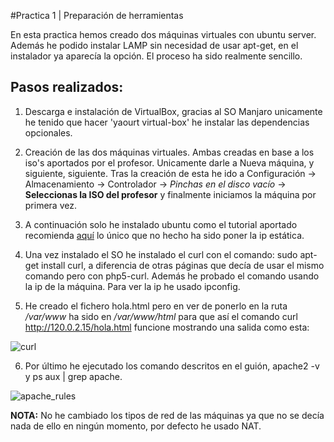 #Practica 1 | Preparación de herramientas

En esta practica hemos creado dos máquinas virtuales con ubuntu server. Además
he podido instalar LAMP sin necesidad de usar apt-get, en el instalador ya
aparecía la opción. El proceso ha sido realmente sencillo.

## Pasos realizados:

1. Descarga e instalación de VirtualBox, gracias al SO Manjaro unicamente he
tenido que hacer 'yaourt virtual-box' he instalar las dependencias opcionales.

2. Creación de las dos máquinas virtuales. Ambas creadas en base a los
iso's aportados por el profesor. Unicamente darle a Nueva máquina, y
siguiente, siguiente. Tras la creación de esta he ido a Configuración -> Almacenamiento
-> Controlador -> *Pinchas en el disco vacío* -> **Seleccionas la ISO del
profesor** y finalmente iniciamos la máquina por primera vez.

3. A continuación solo he instalado ubuntu como el tutorial aportado recomienda  [aquí](http://www.ubuntugeek.com/step-by-step-ubuntu-12-04-precise-lamp-server-setup.html)
lo único que no hecho ha sido poner la ip estática.

4. Una vez instalado el SO he instalado el curl con el comando: sudo apt-get
install curl, a diferencia de otras páginas que decía de usar el mismo comando
pero con php5-curl. Además he probado el comando usando la ip de la máquina. Para
ver la ip he usado ipconfig.

5. He creado el fichero hola.html pero en ver de ponerlo en la ruta _/var/www_ ha
sido en _/var/www/html_ para que así el comando curl http://120.0.2.15/hola.html funcione
mostrando una salida como esta:

![curl](https://github.com/M-M-W/SWAP/blob/master/Practica%201/curl.png)

6. Por último he ejecutado los comando descritos en el guión, apache2 -v y
ps aux | grep apache.

![apache_rules](https://github.com/M-M-W/SWAP/blob/master/Practica%201/Practica1.png)


**NOTA:** No he cambiado los tipos de red de las máquinas ya que no se decía nada de ello en ningún momento, por defecto he usado NAT. 
